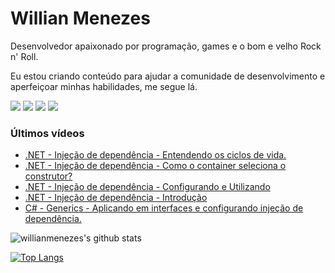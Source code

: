 # Willian Menezes

Desenvolvedor apaixonado por programação, games e o bom e velho Rock n' Roll.

Eu estou criando conteúdo para ajudar a comunidade de desenvolvimento e aperfeiçoar minhas habilidades, me segue lá.

[![](https://img.shields.io/youtube/channel/subscribers/UC0Vo6yL26XaraIjak87jDww?label=YouTube&style=social)](https://www.youtube.com/channel/UC0Vo6yL26XaraIjak87jDww)
[![](https://img.shields.io/github/followers/willianmenezes?style=social)](https://github.com/willianmenezes)
[![](https://img.shields.io/twitter/url?label=Twitter&logo=Twitter&style=social&url=https%3A%2F%2Ftwitter.com%2Fwmscode)](https://twitter.com/wmscode)
[![](https://img.shields.io/twitter/url?label=Linkedin&logo=Linkedin&style=social&url=https://google.com)](https://www.linkedin.com/in/willian-menezes-9932b1b9/)

### Últimos vídeos

<!-- YOUTUBE:START -->
- [.NET - Injeção de dependência - Entendendo os ciclos de vida.](https://www.youtube.com/watch?v=_6SHpdmD7lY)
- [.NET - Injeção de dependência - Como o container seleciona o construtor?](https://www.youtube.com/watch?v=i8ZKv-XjI5w)
- [.NET - Injeção de dependência - Configurando e Utilizando](https://www.youtube.com/watch?v=W3CZNbvOGcw)
- [.NET - Injeção de dependência - Introdução](https://www.youtube.com/watch?v=GhSo7-ZhQe8)
- [C# - Generics - Aplicando em interfaces e configurando injeção de dependência.](https://www.youtube.com/watch?v=PcG-KDHpDSs)
<!-- YOUTUBE:END -->

![willianmenezes's github stats](https://github-readme-stats.vercel.app/api?username=willianmenezes&theme=dark&show_icons=true)

[![Top Langs](https://github-readme-stats.vercel.app/api/top-langs/?username=willianmenezes&layout=compact&theme=dark)](https://github.com/anuraghazra/github-readme-stats)
